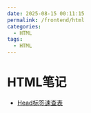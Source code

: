 ```yaml
---
date: 2025-08-15 00:11:15
permalink: /frontend/html
categories:
  - HTML
tags:
  - HTML
---
```


# HTML笔记

- [Head标签速查表](/html/headCheatsheet)
